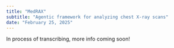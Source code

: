 ```yaml
---
title: "MedRAX"
subtitle: "Agentic framework for analyzing chest X-ray scans"
date: "February 25, 2025"
---
```


In process of transcribing, more info coming soon!
